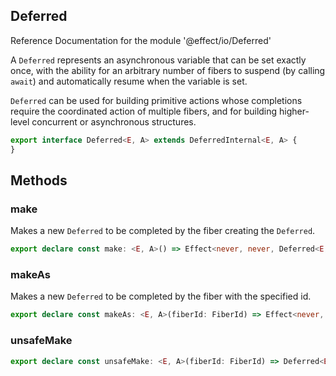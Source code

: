 ## Deferred

Reference Documentation for the module '@effect/io/Deferred'

A `Deferred` represents an asynchronous variable that can be set exactly
once, with the ability for an arbitrary number of fibers to suspend (by
calling `await`) and automatically resume when the variable is set.

`Deferred` can be used for building primitive actions whose completions
require the coordinated action of multiple fibers, and for building
higher-level concurrent or asynchronous structures.

```ts
export interface Deferred<E, A> extends DeferredInternal<E, A> {
}
```

## Methods

### make

Makes a new `Deferred` to be completed by the fiber creating the `Deferred`.

```ts
export declare const make: <E, A>() => Effect<never, never, Deferred<E, A>>;
```

### makeAs

Makes a new `Deferred` to be completed by the fiber with the specified id.

```ts
export declare const makeAs: <E, A>(fiberId: FiberId) => Effect<never, never, Deferred<E, A>>;
```

### unsafeMake

```ts
export declare const unsafeMake: <E, A>(fiberId: FiberId) => Deferred<E, A>;
```

